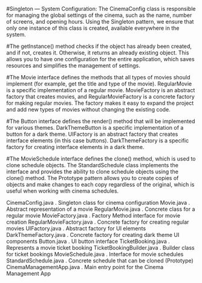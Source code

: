 
#Singleton — System Configuration: The CinemaConfig class is responsible for managing the global settings of the cinema, such as the name, number of screens, and opening hours. Using the Singleton pattern, we ensure that only one instance of this class is created, available everywhere in the system.

#The getInstance() method checks if the object has already been created, and if not, creates it. Otherwise, it returns an already existing object.
This allows you to have one configuration for the entire application, which saves resources and simplifies the management of settings.

#The Movie interface defines the methods that all types of movies should implement (for example, get the title and type of the movie).
RegularMovie is a specific implementation of a regular movie.
MovieFactory is an abstract factory that creates movies, and RegularMovieFactory is a concrete factory for making regular movies.
The factory makes it easy to expand the project and add new types of movies without changing the existing code.

#The Button interface defines the render() method that will be implemented for various themes.
DarkThemeButton is a specific implementation of a button for a dark theme.
UIFactory is an abstract factory that creates interface elements (in this case buttons).
DarkThemeFactory is a specific factory for creating interface elements in a dark theme.

#The MovieSchedule interface defines the clone() method, which is used to clone schedule objects.
The StandardSchedule class implements the interface and provides the ability to clone schedule objects using the clone() method.
The Prototype pattern allows you to create copies of objects and make changes to each copy regardless of the original, which is useful when working with cinema schedules.





CinemaConfig.java     . Singleton class for cinema configuration
Movie.java            . Abstract representation of a movie
 RegularMovie.java     . Concrete class for a regular movie
MovieFactory.java     . Factory Method interface for movie creation
RegularMovieFactory.java  . Concrete factory for creating regular movies
UIFactory.java        . Abstract factory for UI elements
DarkThemeFactory.java . Concrete factory for creating dark theme UI components
 Button.java           . UI button interface
TicketBooking.java    . Represents a movie ticket booking
TicketBookingBuilder.java . Builder class for ticket bookings
 MovieSchedule.java    . Interface for movie schedules
 StandardSchedule.java . Concrete schedule that can be cloned (Prototype)
CinemaManagementApp.java      . Main entry point for the Cinema Management App

 
 
